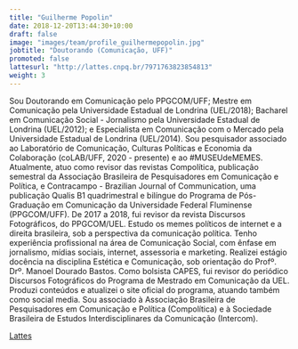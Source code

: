 ```yaml
---
title: "Guilherme Popolin"
date: 2018-12-20T13:44:30+10:00
draft: false
image: "images/team/profile_guilhermepopolin.jpg"
jobtitle: "Doutorando (Comunicação, UFF)"
promoted: false
lattesurl: "http://lattes.cnpq.br/7971763823854813"
weight: 3
---
```


Sou Doutorando em Comunicação pelo PPGCOM/UFF; Mestre em Comunicação pela Universidade Estadual de Londrina (UEL/2018); Bacharel em Comunicação Social - Jornalismo pela Universidade Estadual de Londrina (UEL/2012); e Especialista em Comunicação com o Mercado pela Universidade Estadual de Londrina (UEL/2014). Sou pesquisador associado ao Laboratório de Comunicação, Culturas Políticas e Economia da Colaboração (coLAB/UFF, 2020 - presente) e ao #MUSEUdeMEMES. Atualmente, atuo como revisor das revistas Compolítica, publicação semestral da Associação Brasileira de Pesquisadores em Comunicação e Política, e Contracampo - Brazilian Journal of Communication, uma publicação Qualis B1 quadrimestral e bilíngue do Programa de Pós-Graduação em Comunicação da Universidade Federal Fluminense (PPGCOM/UFF). De 2017 a 2018, fui revisor da revista Discursos Fotográficos, do PPGCOM/UEL. Estudo os memes políticos de internet e a direita brasileira, sob a perspectiva da comunicação política. Tenho experiência profissional na área de Comunicação Social, com ênfase em jornalismo, mídias sociais, internet, assessoria e marketing. Realizei estágio docência na disciplina Estética e Comunicação, sob orientação do Profº. Drº. Manoel Dourado Bastos. Como bolsista CAPES, fui revisor do periódico Discursos Fotográficos do Programa de Mestrado em Comunicação da UEL. Produzi conteúdos e atualizei o site oficial do programa, atuando também como social media. Sou associado à Associação Brasileira de Pesquisadores em Comunicação e Política (Compolítica) e à Sociedade Brasileira de Estudos Interdisciplinares da Comunicação (Intercom). 

<a href="http://lattes.cnpq.br/7971763823854813">Lattes</a>
